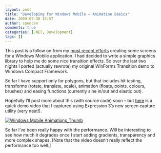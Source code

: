```yaml
---
layout: post
title: "Developing for Windows Mobile – Animation Basics"
date: 2009-07-30 15:57
author: spencen
comments: true
categories: [.NET, Development]
tags: []
---
```



This post is a follow on from my <a href="http://blog.spencen.com/2009/07/29/developing-for-windows-mobile-ndash-getting-started.aspx" target="_blank">most recent efforts</a> creating some screens for a Windows Mobile application. I had decided to write a simple graphics library to help me do some nice transition effects. So over the last two nights I ported (actually rewrote) my original WinForms Transition demo to Windows Compact Framework.
  

So far I have support only for polygons, but that includes hit testing, transforms (rotate, translate, scale), animation (floats, points, colours, brushes) and easing functions (currently sine in/out and elastic out).
  

Hopefully I’ll post more about this (with source code) soon – but <a href="http://www.spencen.com/Downloads/winmo_animation_test.wmv" target="_blank">here</a> is a quick demo video that I captured using Expression 3’s new screen capture utility (very neat!).
  

<a href="http://www.spencen.com/Downloads/winmo_animation_test.wmv" target="_blank">![Windows Mobile Animations_Thumb](/images/Windows%20Mobile%20Animations_Thumb_3.jpg "Windows Mobile Animations_Thumb")</a> 
  

So far I’ve been really happy with the performance. Will be interesting to see how much it degrades once I start adding gradients, transparency and more complex shapes. [Note that the video doesn’t really reflect the performance too well.]


